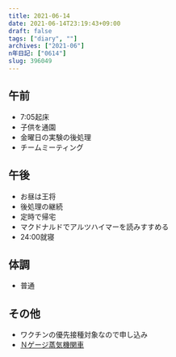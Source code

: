 ```yaml
---
title: 2021-06-14
date: 2021-06-14T23:19:43+09:00
draft: false
tags: ["diary", ""]
archives: ["2021-06"]
n年日記: ["0614"]
slug: 396049
---
```

## 午前
- 7:05起床
- 子供を通園
- 金曜日の実験の後処理
- チームミーティング
## 午後
- お昼は王将
- 後処理の継続
- 定時で帰宅
- マクドナルドでアルツハイマーを読みすすめる
- 24:00就寝
## 体調
- 普通
## その他
- ワクチンの優先接種対象なので申し込み
- [Ｎゲージ蒸気機関車](http://www5a.biglobe.ne.jp/~toyoyasu/)